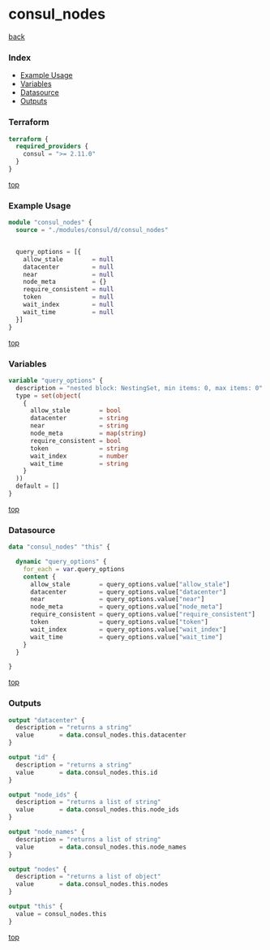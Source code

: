 # consul_nodes

[back](../consul.md)

### Index

- [Example Usage](#example-usage)
- [Variables](#variables)
- [Datasource](#datasource)
- [Outputs](#outputs)

### Terraform

```terraform
terraform {
  required_providers {
    consul = ">= 2.11.0"
  }
}
```

[top](#index)

### Example Usage

```terraform
module "consul_nodes" {
  source = "./modules/consul/d/consul_nodes"


  query_options = [{
    allow_stale        = null
    datacenter         = null
    near               = null
    node_meta          = {}
    require_consistent = null
    token              = null
    wait_index         = null
    wait_time          = null
  }]
}
```

[top](#index)

### Variables

```terraform
variable "query_options" {
  description = "nested block: NestingSet, min items: 0, max items: 0"
  type = set(object(
    {
      allow_stale        = bool
      datacenter         = string
      near               = string
      node_meta          = map(string)
      require_consistent = bool
      token              = string
      wait_index         = number
      wait_time          = string
    }
  ))
  default = []
}
```

[top](#index)

### Datasource

```terraform
data "consul_nodes" "this" {

  dynamic "query_options" {
    for_each = var.query_options
    content {
      allow_stale        = query_options.value["allow_stale"]
      datacenter         = query_options.value["datacenter"]
      near               = query_options.value["near"]
      node_meta          = query_options.value["node_meta"]
      require_consistent = query_options.value["require_consistent"]
      token              = query_options.value["token"]
      wait_index         = query_options.value["wait_index"]
      wait_time          = query_options.value["wait_time"]
    }
  }

}
```

[top](#index)

### Outputs

```terraform
output "datacenter" {
  description = "returns a string"
  value       = data.consul_nodes.this.datacenter
}

output "id" {
  description = "returns a string"
  value       = data.consul_nodes.this.id
}

output "node_ids" {
  description = "returns a list of string"
  value       = data.consul_nodes.this.node_ids
}

output "node_names" {
  description = "returns a list of string"
  value       = data.consul_nodes.this.node_names
}

output "nodes" {
  description = "returns a list of object"
  value       = data.consul_nodes.this.nodes
}

output "this" {
  value = consul_nodes.this
}
```

[top](#index)
